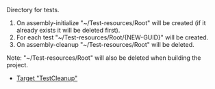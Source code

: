 Directory for tests.

1. On assembly-initialize "~/Test-resources/Root" will be created (if it already exists it will be deleted first).
2. For each test "~/Test-resources/Root/{NEW-GUID}" will be created.
3. On assembly-cleanup "~/Test-resources/Root" will be deleted.

Note: "~/Test-resources/Root" will also be deleted when building the project.
- [Target "TestCleanup"](/Source/Integration-tests/Build/Build.targets#L2)